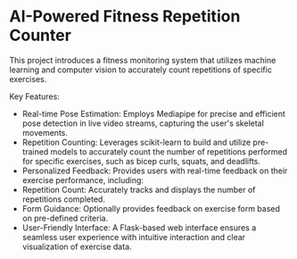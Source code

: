 # AI-Powered Fitness Repetition Counter
This project introduces a fitness monitoring system that utilizes machine learning and computer vision to accurately count repetitions of specific exercises.

Key Features:

- Real-time Pose Estimation: Employs Mediapipe for precise and efficient pose detection in live video streams, capturing the user's skeletal movements.   
- Repetition Counting: Leverages scikit-learn to build and utilize pre-trained models to accurately count the number of repetitions performed for specific exercises, such as bicep curls, squats, and deadlifts.
- Personalized Feedback: Provides users with real-time feedback on their exercise performance, including:
- Repetition Count: Accurately tracks and displays the number of repetitions completed.
- Form Guidance: Optionally provides feedback on exercise form based on pre-defined criteria.
- User-Friendly Interface: A Flask-based web interface ensures a seamless user experience with intuitive interaction and clear visualization of exercise data.

